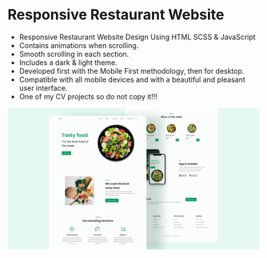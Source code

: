 # Responsive Restaurant Website

- Responsive Restaurant Website Design Using HTML SCSS & JavaScript
- Contains animations when scrolling.
- Smooth scrolling in each section.
- Includes a dark & light theme.
- Developed first with the Mobile First methodology, then for desktop.
- Compatible with all mobile devices and with a beautiful and pleasant user interface.
- One of my CV projects so do not copy it!!!

![preview img](/preview.png)
